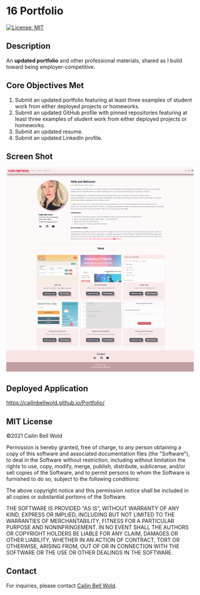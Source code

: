 # 16 Portfolio
[![License: MIT](https://img.shields.io/github/license/CailinBellWold/Team-Profile-Generator?style=plastic)](https://opensource.org/licenses/MIT)

## Description

An **updated portfolio** and other professional materials, shared as I build toward being employer-competitive.

## Core Objectives Met

1. Submit an updated portfolio featuring at least three examples of student work from either deployed projects or homeworks.
2. Submit an updated GitHub profile with pinned repositories featuring at least three examples of student work from either deployed projects or homeworks.
3. Submit an updated resume.
4. Submit an updated LinkedIn profile.

## Screen Shot

![My portfolio.](./images/CailinBellWoldPortfolioV3Screenshot.png) 

## Deployed Application

https://cailinbellwold.github.io/Portfolio/

## MIT License
&copy;2021 Cailin Bell Wold

Permission is hereby granted, free of charge, to any person obtaining a copy
of this software and associated documentation files (the "Software"), to deal
in the Software without restriction, including without limitation the rights
to use, copy, modify, merge, publish, distribute, sublicense, and/or sell
copies of the Software, and to permit persons to whom the Software is
furnished to do so, subject to the following conditions:

The above copyright notice and this permission notice shall be included in all
copies or substantial portions of the Software.

THE SOFTWARE IS PROVIDED "AS IS", WITHOUT WARRANTY OF ANY KIND, EXPRESS OR
IMPLIED, INCLUDING BUT NOT LIMITED TO THE WARRANTIES OF MERCHANTABILITY,
FITNESS FOR A PARTICULAR PURPOSE AND NONINFRINGEMENT. IN NO EVENT SHALL THE
AUTHORS OR COPYRIGHT HOLDERS BE LIABLE FOR ANY CLAIM, DAMAGES OR OTHER
LIABILITY, WHETHER IN AN ACTION OF CONTRACT, TORT OR OTHERWISE, ARISING FROM,
OUT OF OR IN CONNECTION WITH THE SOFTWARE OR THE USE OR OTHER DEALINGS IN THE
SOFTWARE.

## Contact
For inquiries, please contact [Cailin Bell Wold](https://github.com/CailinBellWold).


